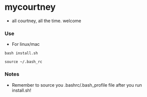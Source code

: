 # mycourtney

- all courtney, all the time. welcome

### Use
- For linux/mac
```
bash install.sh
```
```
source ~/.bash_rc
```

### Notes
- Remember to source you .bashrc/.bash_profile file after you run install.sh!
